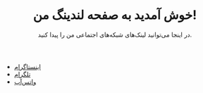 <!DOCTYPE html>
<html lang="fa">
<head>
    <meta charset="UTF-8">
    <meta name="viewport" content="width=device-width, initial-scale=1.0">
    <title>صفحه لندینگ من</title>
    <link rel="stylesheet" href="styles.css">
</head>
<body>
    <div class="container">
        <header>
            <h1>خوش آمدید به صفحه لندینگ من!</h1>
            <p>در اینجا می‌توانید لینک‌های شبکه‌های اجتماعی من را پیدا کنید.</p>
        </header>
        <section class="links">
            <ul>
                <li><a href="https://instagram.com/mobilerezaei.ir" target="_blank">اینستاگرام</a></li>
                <li><a href="https://t.me/mobilerezaei.ir" target="_blank">تلگرام</a></li>
                <li><a href="https://wa.me/09189444481" target="_blank">واتس‌آپ</a></li>
            </ul>
        </section>
    </div>
</body>
</html>
